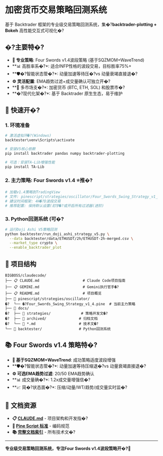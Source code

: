 # 加密货币交易策略回测系统

基于 Backtrader 框架的专业级交易策略回测系统，集�?**backtrader-plotting + Bokeh** 高性能交互式可视化�?

## �?主要特�?

- **🎯 专业策略**: Four Swords v1.4波段策略 (基于SQZMOM+WaveTrend)
- **📊 高胜率系�?*: 适合INFP性格的波段交易，目标胜率75%+
- **🛡�?智能状态管�?*: 动量加速等待压�?vs 动量衰竭直接退�?
- **⚙️ 灵活配置**: EMA趋势过滤+成交量确认可独立开�?
- **💱 多市场支�?*: 加密货币 (BTC, ETH, SOL) 和股票市�?
- **�?现代化架�?*: 基于 Backtrader 原生生态，易于维护

## 🚀 快速开�?

### 1. 环境准备

```bash
# 激活虚拟环�?(Windows)
backtester\venv\Scripts\activate

# 安装V5核心依赖
pip install backtrader pandas numpy backtrader-plotting

# 可选：安装TA-Lib增强性能
pip install TA-Lib
```

### 2. 主力策略: Four Swords v1.4 ⭐推�?

```bash
# 加载v1.4策略到TradingView
# 文件: pinescript/strategies/oscillator/Four_Swords_Swing_Strategy_v1_4.pine
# 建议时间框架: 4H�?D波段交易
# 推荐配置: 保持默认设置(初学�?或开启所有过滤器(进阶)
```

### 3. Python回测系统 (可�?

```bash
# 运行Doji Ashi V5策略回测
python backtester/run_doji_ashi_strategy_v5.py \
  --data backtester/data/ETHUSDT/2h/ETHUSDT-2h-merged.csv \
  --market_type crypto \
  --enable_backtrader_plot
```

## 📁 项目结构

```
BIGBOSS/claudecode/
├── 📋 CLAUDE.md                    # Claude Code项目指南  
├── 📋 GEMINI.md                    # Gemini执行官手�?
├── 📋 README.md                    # 项目概览
├── 📁 pinescript/strategies/oscillator/
�?  └── �?Four_Swords_Swing_Strategy_v1_4.pine  # 当前主力策略
├── 📁 docs/
�?  ├── 📁 strategies/              # 策略开发文�?
�?  ├── 📁 archived/               # 归档文档  
�?  └── 📄 *.md                    # 技术文�?
└── 📁 backtester/                 # Python回测系统
```

## 📚 Four Swords v1.4 策略特�?

- **🎯 基于SQZMOM+WaveTrend**: 成功策略适度波段增强
- **🛡�?智能状态管�?*: 动量加速等待压缩退�?vs 动量衰竭直接退�?
- **⚙️ 可选EMA趋势过滤**: 20/50 EMA趋势确认
- **📊 成交量确�?*: 1.2x成交量增强信�?
- **📈 简�?状态面�?*: 压缩/动量/WT/趋势/成交量实时监�?

## 📖 文档资源

- **📋 [CLAUDE.md](./CLAUDE.md)** - 项目架构和开发指�?
- **🌲 [Pine Script 标准](./docs/standards/pine-script-standards.md)** - 编码规范
- **📚 [完整文档索引](./docs/README.md)** - 所有技术文�?

---

**专业级交易策略回测系统，专注Four Swords v1.4波段策略开�?🚀**
